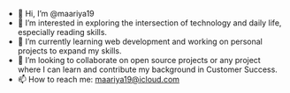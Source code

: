 - 👋 Hi, I’m @maariya19
- 👀 I’m interested in exploring the intersection of technology and daily life, especially reading skills.
- 🌱 I’m currently learning web development and working on personal projects to expand my skills.
- 💞️ I’m looking to collaborate on open source projects or any project where I can learn and contribute my background in Customer Success.
- 📫 How to reach me: maariya19@icloud.com

<!---
maariya19/maariya19 is a ✨ special ✨ repository because its `README.md` (this file) appears on your GitHub profile.
You can click the Preview link to take a look at your changes.
--->
